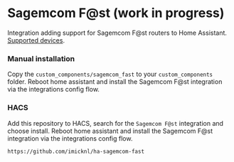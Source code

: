 # Sagemcom F@st (work in progress)

Integration adding support for Sagemcom F@st routers to Home Assistant. [Supported devices](https://github.com/imicknl/python-sagemcom-api#supported-devices).

### Manual installation

Copy the `custom_components/sagemcom_fast` to your `custom_components` folder. Reboot home assistant and install the Sagemcom F@st integration via the integrations config flow.

### HACS
Add this repository to HACS, search for the `Sagemcom F@st` integration and choose install. Reboot home assistant and install the Sagemcom F@st integration via the integrations config flow.

```
https://github.com/imicknl/ha-sagemcom-fast
```